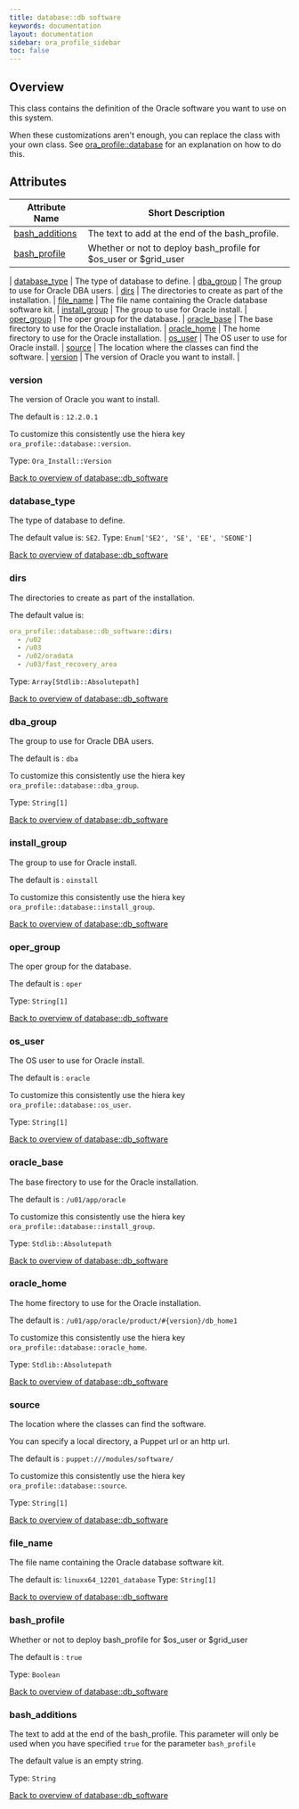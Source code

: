 ```yaml
---
title: database::db software
keywords: documentation
layout: documentation
sidebar: ora_profile_sidebar
toc: false
---
```

## Overview

This class contains the definition of the Oracle software you want to use on this system.

When these customizations aren't enough, you can replace the class with your own class. See [ora_profile::database](./database.html) for an explanation on how to do this.




## Attributes



Attribute Name                                          | Short Description                                                 |
------------------------------------------------------- | ----------------------------------------------------------------- |
[bash_additions](#database::db_software_bash_additions) | The text to add at the end of the bash_profile.                   |
[bash_profile](#database::db_software_bash_profile)     | Whether or not to deploy bash_profile for $os_user or $grid_user
 |
[database_type](#database::db_software_database_type)   | The type of database to define.                                   |
[dba_group](#database::db_software_dba_group)           | The group to use for Oracle DBA users.                            |
[dirs](#database::db_software_dirs)                     | The directories to create as part of the installation.            |
[file_name](#database::db_software_file_name)           | The file name containing the Oracle database software kit.        |
[install_group](#database::db_software_install_group)   | The group to use for Oracle install.                              |
[oper_group](#database::db_software_oper_group)         | The oper group for the database.                                  |
[oracle_base](#database::db_software_oracle_base)       | The base firectory to use for the Oracle installation.            |
[oracle_home](#database::db_software_oracle_home)       | The home firectory to use for the Oracle installation.            |
[os_user](#database::db_software_os_user)               | The OS user to use for Oracle install.                            |
[source](#database::db_software_source)                 | The location where the classes can find the software.             |
[version](#database::db_software_version)               | The version of Oracle you want to install.                        |




### version<a name='database::db_software_version'>

The version of Oracle you want to install.

The default is : `12.2.0.1`

To customize this consistently use the hiera key `ora_profile::database::version`.

Type: `Ora_Install::Version`


[Back to overview of database::db_software](#attributes)

### database_type<a name='database::db_software_database_type'>

The type of database to define. 

The default value is: `SE2`.
Type: `Enum['SE2', 'SE', 'EE', 'SEONE']`


[Back to overview of database::db_software](#attributes)

### dirs<a name='database::db_software_dirs'>

The directories to create as part of the installation.

The default value is:

```yaml
ora_profile::database::db_software::dirs:
  - /u02
  - /u03
  - /u02/oradata
  - /u03/fast_recovery_area

```
Type: `Array[Stdlib::Absolutepath]`


[Back to overview of database::db_software](#attributes)

### dba_group<a name='database::db_software_dba_group'>

The group to use for Oracle DBA users.

The default is : `dba`

To customize this consistently use the hiera key `ora_profile::database::dba_group`.

Type: `String[1]`


[Back to overview of database::db_software](#attributes)

### install_group<a name='database::db_software_install_group'>

The group to use for Oracle install.

The default is : `oinstall`

To customize this consistently use the hiera key `ora_profile::database::install_group`.


[Back to overview of database::db_software](#attributes)

### oper_group<a name='database::db_software_oper_group'>

The oper group for the database.

The default is : `oper`

Type: `String[1]`


[Back to overview of database::db_software](#attributes)

### os_user<a name='database::db_software_os_user'>

The OS user to use for Oracle install.

The default is : `oracle`

To customize this consistently use the hiera key `ora_profile::database::os_user`.

Type: `String[1]`


[Back to overview of database::db_software](#attributes)

### oracle_base<a name='database::db_software_oracle_base'>

The base firectory to use for the Oracle installation.

The default is : `/u01/app/oracle`

To customize this consistently use the hiera key `ora_profile::database::install_group`.


Type: `Stdlib::Absolutepath`


[Back to overview of database::db_software](#attributes)

### oracle_home<a name='database::db_software_oracle_home'>

The home firectory to use for the Oracle installation.

The default is : `/u01/app/oracle/product/#{version}/db_home1`

To customize this consistently use the hiera key `ora_profile::database::oracle_home`.


Type: `Stdlib::Absolutepath`


[Back to overview of database::db_software](#attributes)

### source<a name='database::db_software_source'>

The location where the classes can find the software. 

You can specify a local directory, a Puppet url or an http url.

The default is : `puppet:///modules/software/`

To customize this consistently use the hiera key `ora_profile::database::source`.

Type: `String[1]`


[Back to overview of database::db_software](#attributes)

### file_name<a name='database::db_software_file_name'>

The file name containing the Oracle database software kit.

The default is: `linuxx64_12201_database`
Type: `String[1]`


[Back to overview of database::db_software](#attributes)

### bash_profile<a name='database::db_software_bash_profile'>

Whether or not to deploy bash_profile for $os_user or $grid_user

The default is : `true`

Type: `Boolean`


[Back to overview of database::db_software](#attributes)

### bash_additions<a name='database::db_software_bash_additions'>

The text to add at the end of the bash_profile. This parameter will only be used when you have specified `true` for the parameter `bash_profile`

The default value is an empty string.

Type: `String`


[Back to overview of database::db_software](#attributes)
